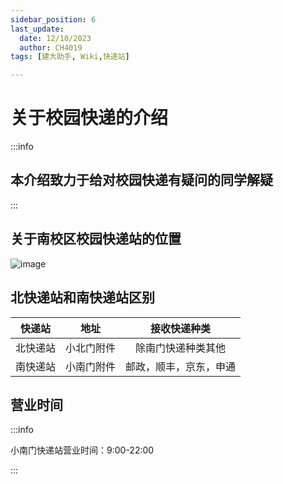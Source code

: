 ```yaml
---
sidebar_position: 6
last_update:
  date: 12/10/2023
  author: CH4019
tags: [建大助手, Wiki,快递站]

---
```


# 关于校园快递的介绍

:::info

##  本介绍致力于给对校园快递有疑问的同学解疑

:::

## 关于南校区校园快递站的位置

![image](/img/kd.png)

## 北快递站和南快递站区别

| 快递站 | 地址 | 接收快递种类 |
| :----: | :----: | :----: |
| 北快递站 | 小北门附件 | 除南门快递种类其他 |
| 南快递站 | 小南门附件 | 邮政，顺丰，京东，申通 |

## 营业时间

:::info

小南门快递站营业时间：9:00-22:00

:::